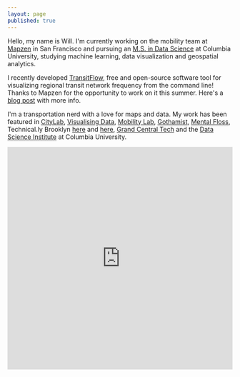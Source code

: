 ```yaml
---
layout: page
published: true
---
```


Hello, my name is Will. I'm currently working on the mobility team at [Mapzen](https://www.mapzen.com) in San Francisco and pursuing an [M.S. in Data Science](http://datascience.columbia.edu/master-of-science-in-data-science) at Columbia University, studying machine learning, data visualization and geospatial analytics. 

I recently developed [TransitFlow](https://github.com/transitland/transitland-processing-animation), free and open-source software tool for visualizing regional transit network frequency from the command line! Thanks to Mapzen for the opportunity to work on it this summer. Here's a [blog post](https://mapzen.com/blog/animating-transitland/) with more info.

I'm a transportation nerd with a love for maps and data. My work has been featured in [CityLab](https://www.citylab.com/transportation/2017/04/groove-out-to-24-hours-of-new-york-transit-with-the-multimodal-symphony/522633/), [Visualising Data](http://www.visualisingdata.com/2017/06/best-visualisation-web-april-2017/), [Mobility Lab](https://mobilitylab.org/2017/04/11/nyc-visualization-transit-options/), [Gothamist](http://gothamist.com/2017/04/05/soothing_taxi_video.php), [Mental Floss](http://mentalfloss.com/article/90017/what-24-hours-new-york-city-subway-travel-looks), Technical.ly Brooklyn [here](https://technical.ly/brooklyn/2017/03/28/nyc-taxi-trips-map-will-geary/) and [here](http://technical.ly/brooklyn/2016/12/12/brooklyn-daycare-deserts-map/?utm_content=bufferff628&utm_medium=social&utm_source=twitter.com&utm_campaign=buffer), [Grand Central Tech](http://mailchi.mp/grandcentraltech/gct-biweekly-piok5tbo3x?e=8862c84ef4) and the [Data Science Institute](http://datascience.columbia.edu/) at Columbia University.

<iframe src="https://player.vimeo.com/video/194378581?title=0&portrait=0" style="width:100%;height:500px;" frameborder="0" webkitallowfullscreen mozallowfullscreen allowfullscreen></iframe>
